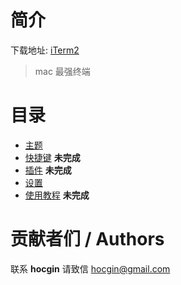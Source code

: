 # 简介
下载地址: [iTerm2](https://www.iterm2.com/)
> mac 最强终端

# 目录
- [主题](主题.md)
- [快捷键](快捷键.md) **未完成**
- [插件](插件.md) **未完成**
- [设置](设置.md)
- [使用教程](使用教程/README.md) **未完成**

# 贡献者们 / Authors  
联系 **hocgin** 请致信 <hocgin@gmail.com>  
